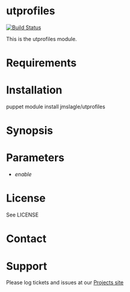 # utprofiles

[![Build Status](https://travis-ci.org/jmslagle/puppet-utprofiles.png?branch=master)](https://travis-ci.org/jmslagle/puppet-utprofiles)

This is the utprofiles module.

# Requirements

# Installation

  puppet module install jmslagle/utprofiles

# Synopsis

# Parameters

- *enable*

# License

  See LICENSE

# Contact


# Support

Please log tickets and issues at our [Projects site](https://github.com/jmslagle/utprofiles)
